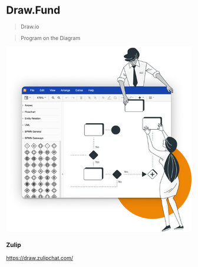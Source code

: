 # Draw.Fund

> Draw.io

> Program on the Diagram

![logo](_images/images-3rd/drawio_website_illustration_home_page_header.webp)

### Zulip

https://draw.zulipchat.com/


